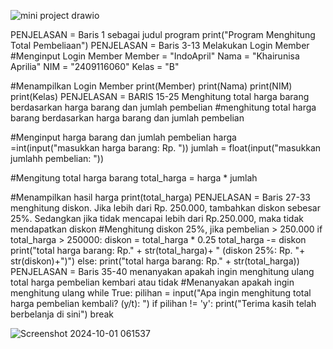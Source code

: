 ![mini project drawio](https://github.com/user-attachments/assets/326707e8-3004-4aab-bd91-5df310849afd)

PENJELASAN = Baris 1 sebagai judul program
print("Program Menghitung Total Pembeliaan")
PENJELASAN = Baris 3-13 Melakukan Login Member 
#Menginput Login Member 
Member = "IndoApril"
Nama = "Khairunisa Aprilia"
NIM = "2409116060"
Kelas = "B"

#Menampilkan Login Member
print(Member)
print(Nama)
print(NIM)
print(Kelas)
PENJELASAN = BARIS 15-25 Menghitung total harga barang berdasarkan harga barang dan jumlah pembelian 
#menghitung total harga barang berdasarkan harga barang dan jumlah pembelian 

#Menginput harga barang dan jumlah pembelian
harga =int(input("masukkan harga barang: Rp. "))
jumlah = float(input("masukkan jumlahh pembelian: "))

#Mengitung total harga barang
total_harga = harga * jumlah

#Menampilkan hasil harga
print(total_harga)
PENJELASAN = Baris 27-33 menghitung diskon.  Jika lebih dari Rp. 250.000, tambahkan diskon sebesar 25%. Sedangkan jika tidak mencapai lebih dari Rp.250.000, maka tidak mendapatkan diskon
#Menghitung diskon 25%, jika pembelian > 250.000
if total_harga > 250000:
    diskon = total_harga * 0.25
    total_harga -= diskon
    print("total harga barang: Rp." + str(total_harga)+ " (diskon 25%: Rp. "+ str(diskon)+")")
else:
    print("total harga barang: Rp." + str(total_harga))
PENJELASAN = Baris 35-40 menanyakan apakah ingin menghitung ulang total harga pembelian kembari atau tidak
#Menanyakan apakah ingin menghitung ulang
while True:
    pilihan = input("Apa ingin menghitung total harga pembelian kembali? (y/t): ")
    if pilihan != 'y':
        print("Terima kasih telah berbelanja di sini")
        break



![Screenshot 2024-10-01 061537](https://github.com/user-attachments/assets/fe04e78f-2095-428c-a7b3-d7eaf31a554a)



  
